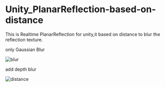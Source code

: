 # Unity_PlanarReflection-based-on-distance
This is Realtime PlanarReflection for unity,it based on distance to blur the reflection texture.  

only Gaussian Blur  

![blur](https://github.com/mxrhyx233/Unity_PlanarReflection-based-on-distance/blob/master/Assets/blur.png)  

add depth blur  

![distance](https://github.com/mxrhyx233/Unity_PlanarReflection-based-on-distance/blob/master/Assets/distance%20blur.png)
